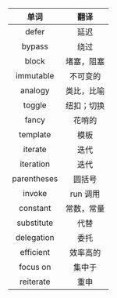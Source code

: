 |    单词     |    翻译    |
| :---------: | :--------: |
|    defer    |    延迟    |
|   bypass    |    绕过    |
|    block    | 堵塞，阻塞 |
|  immutable  |  不可变的  |
|   analogy   | 类比，比喻 |
|   toggle    | 纽扣；切换 |
|    fancy    |   花哨的   |
|  template   |    模板    |
|   iterate   |    迭代    |
|  iteration  |    迭代    |
| parentheses |   圆括号   |
|   invoke    |  run 调用  |
|  constant   | 常数，常量 |
| substitute  |    代替    |
| delegation  |    委托    |
|  efficient  |  效率高的  |
|  focus on   |   集中于   |
|  reiterate  |    重申    |


